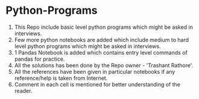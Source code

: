 # Python-Programs
1. This Repo include basic level python programs which might be asked in interviews.
2. Few more python notebooks are added which include medium to hard level python programs which might be asked in interviews.
3. 1 Pandas Notebook is added which contains entry level commands of pandas for practice.
4. All the solutions has been done by the Repo owner - 'Trashant Rathore'. 
5. All the references have been given in particular notebooks if any reference/help is taken from Internet.
6. Comment in each cell is mentioned for better understanding of the reader.
